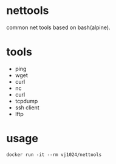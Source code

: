 # nettools
common net tools based on bash(alpine).

# tools
* ping
* wget
* curl
* nc
* curl
* tcpdump
* ssh client
* lftp

# usage
`docker run -it --rm vj1024/nettools`
